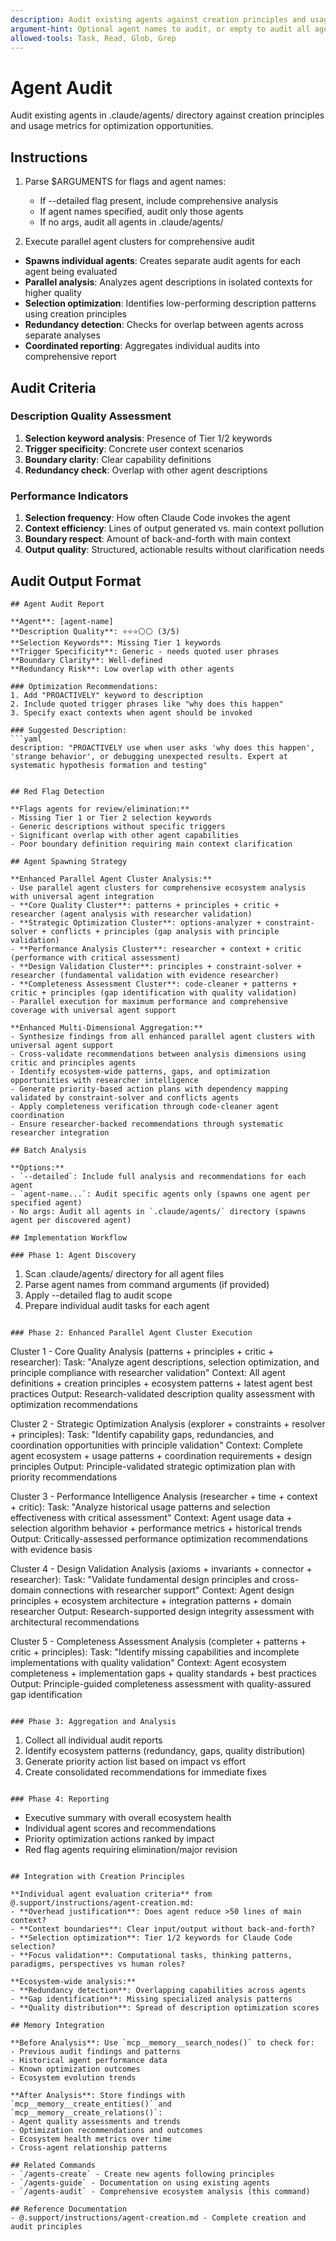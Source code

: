 ```yaml
---
description: Audit existing agents against creation principles and usage metrics.
argument-hint: Optional agent names to audit, or empty to audit all agents.
allowed-tools: Task, Read, Glob, Grep
---
```


# Agent Audit

Audit existing agents in .claude/agents/ directory against creation principles and usage metrics for optimization opportunities.

## Instructions

1. Parse $ARGUMENTS for flags and agent names:
   - If --detailed flag present, include comprehensive analysis
   - If agent names specified, audit only those agents
   - If no args, audit all agents in .claude/agents/

2. Execute parallel agent clusters for comprehensive audit
- **Spawns individual agents**: Creates separate audit agents for each agent being evaluated
- **Parallel analysis**: Analyzes agent descriptions in isolated contexts for higher quality
- **Selection optimization**: Identifies low-performing description patterns using creation principles
- **Redundancy detection**: Checks for overlap between agents across separate analyses
- **Coordinated reporting**: Aggregates individual audits into comprehensive report

## Audit Criteria

### Description Quality Assessment
1. **Selection keyword analysis**: Presence of Tier 1/2 keywords
2. **Trigger specificity**: Concrete user context scenarios
3. **Boundary clarity**: Clear capability definitions
4. **Redundancy check**: Overlap with other agent descriptions

### Performance Indicators
1. **Selection frequency**: How often Claude Code invokes the agent
2. **Context efficiency**: Lines of output generated vs. main context pollution
3. **Boundary respect**: Amount of back-and-forth with main context
4. **Output quality**: Structured, actionable results without clarification needs

## Audit Output Format

```
## Agent Audit Report

**Agent**: [agent-name]
**Description Quality**: ⭐⭐⭐⚪⚪ (3/5)
**Selection Keywords**: Missing Tier 1 keywords
**Trigger Specificity**: Generic - needs quoted user phrases
**Boundary Clarity**: Well-defined
**Redundancy Risk**: Low overlap with other agents

### Optimization Recommendations:
1. Add "PROACTIVELY" keyword to description
2. Include quoted trigger phrases like "why does this happen"
3. Specify exact contexts when agent should be invoked

### Suggested Description:
```yaml
description: "PROACTIVELY use when user asks 'why does this happen', 'strange behavior', or debugging unexpected results. Expert at systematic hypothesis formation and testing"
```
```

## Red Flag Detection

**Flags agents for review/elimination:**
- Missing Tier 1 or Tier 2 selection keywords
- Generic descriptions without specific triggers
- Significant overlap with other agent capabilities
- Poor boundary definition requiring main context clarification

## Agent Spawning Strategy

**Enhanced Parallel Agent Cluster Analysis:**
- Use parallel agent clusters for comprehensive ecosystem analysis with universal agent integration
- **Core Quality Cluster**: patterns + principles + critic + researcher (agent analysis with researcher validation)
- **Strategic Optimization Cluster**: options-analyzer + constraint-solver + conflicts + principles (gap analysis with principle validation)
- **Performance Analysis Cluster**: researcher + context + critic (performance with critical assessment)
- **Design Validation Cluster**: principles + constraint-solver + researcher (fundamental validation with evidence researcher)
- **Completeness Assessment Cluster**: code-cleaner + patterns + critic + principles (gap identification with quality validation)
- Parallel execution for maximum performance and comprehensive coverage with universal agent support

**Enhanced Multi-Dimensional Aggregation:**
- Synthesize findings from all enhanced parallel agent clusters with universal agent support
- Cross-validate recommendations between analysis dimensions using critic and principles agents
- Identify ecosystem-wide patterns, gaps, and optimization opportunities with researcher intelligence
- Generate priority-based action plans with dependency mapping validated by constraint-solver and conflicts agents
- Apply completeness verification through code-cleaner agent coordination
- Ensure researcher-backed recommendations through systematic researcher integration

## Batch Analysis

**Options:**
- `--detailed`: Include full analysis and recommendations for each agent
- `agent-name...`: Audit specific agents only (spawns one agent per specified agent)
- No args: Audit all agents in `.claude/agents/` directory (spawns agent per discovered agent)

## Implementation Workflow

### Phase 1: Agent Discovery
```
1. Scan .claude/agents/ directory for all agent files
2. Parse agent names from command arguments (if provided)
3. Apply --detailed flag to audit scope
4. Prepare individual audit tasks for each agent
```

### Phase 2: Enhanced Parallel Agent Cluster Execution
```
Cluster 1 - Core Quality Analysis (patterns + principles + critic + researcher):
  Task: "Analyze agent descriptions, selection optimization, and principle compliance with researcher validation"
  Context: All agent definitions + creation principles + ecosystem patterns + latest agent best practices
  Output: Research-validated description quality assessment with optimization recommendations

Cluster 2 - Strategic Optimization Analysis (explorer + constraints + resolver + principles):
  Task: "Identify capability gaps, redundancies, and coordination opportunities with principle validation"
  Context: Complete agent ecosystem + usage patterns + coordination requirements + design principles
  Output: Principle-validated strategic optimization plan with priority recommendations

Cluster 3 - Performance Intelligence Analysis (researcher + time + context + critic):
  Task: "Analyze historical usage patterns and selection effectiveness with critical assessment"
  Context: Agent usage data + selection algorithm behavior + performance metrics + historical trends
  Output: Critically-assessed performance optimization recommendations with evidence basis

Cluster 4 - Design Validation Analysis (axioms + invariants + connector + researcher):
  Task: "Validate fundamental design principles and cross-domain connections with researcher support"
  Context: Agent design principles + ecosystem architecture + integration patterns + domain researcher
  Output: Research-supported design integrity assessment with architectural recommendations

Cluster 5 - Completeness Assessment Analysis (completer + patterns + critic + principles):
  Task: "Identify missing capabilities and incomplete implementations with quality validation"
  Context: Agent ecosystem completeness + implementation gaps + quality standards + best practices
  Output: Principle-guided completeness assessment with quality-assured gap identification
```

### Phase 3: Aggregation and Analysis
```
1. Collect all individual audit reports
2. Identify ecosystem patterns (redundancy, gaps, quality distribution)
3. Generate priority action list based on impact vs effort
4. Create consolidated recommendations for immediate fixes
```

### Phase 4: Reporting
```
- Executive summary with overall ecosystem health
- Individual agent scores and recommendations  
- Priority optimization actions ranked by impact
- Red flag agents requiring elimination/major revision
```

## Integration with Creation Principles

**Individual agent evaluation criteria** from @.support/instructions/agent-creation.md:
- **Overhead justification**: Does agent reduce >50 lines of main context?
- **Context boundaries**: Clear input/output without back-and-forth?
- **Selection optimization**: Tier 1/2 keywords for Claude Code selection?
- **Focus validation**: Computational tasks, thinking patterns, paradigms, perspectives vs human roles?

**Ecosystem-wide analysis:**
- **Redundancy detection**: Overlapping capabilities across agents
- **Gap identification**: Missing specialized analysis patterns
- **Quality distribution**: Spread of description optimization scores

## Memory Integration

**Before Analysis**: Use `mcp__memory__search_nodes()` to check for:
- Previous audit findings and patterns
- Historical agent performance data
- Known optimization outcomes
- Ecosystem evolution trends

**After Analysis**: Store findings with `mcp__memory__create_entities()` and `mcp__memory__create_relations()`:
- Agent quality assessments and trends
- Optimization recommendations and outcomes
- Ecosystem health metrics over time
- Cross-agent relationship patterns

## Related Commands
- `/agents-create` - Create new agents following principles
- `/agents-guide` - Documentation on using existing agents
- `/agents-audit` - Comprehensive ecosystem analysis (this command)

## Reference Documentation
- @.support/instructions/agent-creation.md - Complete creation and audit principles